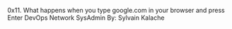 0x11. What happens when you type google.com in your browser and press Enter
DevOps
Network
SysAdmin
 By: Sylvain Kalache
